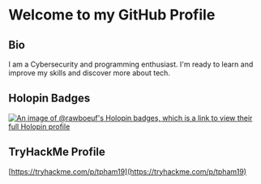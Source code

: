 # Welcome to my GitHub Profile
## Bio
I am a Cybersecurity and programming enthusiast. I'm ready to learn and improve my skills and discover more about tech.
## Holopin Badges
[![An image of 
@rawboeuf's Holopin badges, which is a link to view their full Holopin 
profile](https://holopin.me/rawboeuf)](https://holopin.io/@rawboeuf)
## TryHackMe Profile
[https://tryhackme.com/p/tpham19](https://tryhackme.com/p/tpham19)
